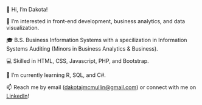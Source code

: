👋 Hi, I’m Dakota!

👀 I’m interested in front-end development, business analytics, and data visualization.

🎓 B.S. Business Information Systems with a specilization in Information Systems Auditing (Minors in Business Analytics & Business).

💻 Skilled in HTML, CSS, Javascript, PHP, and Bootstrap.

🌱 I’m currently learning R, SQL, and C#.

📫 Reach me by email (dakotajmcmullin@gmail.com) or connect with me on <a href="https://www.linkedin.com/in/dakota-m">LinkedIn</a>!

<!---
dakotaydg/dakotaydg is a ✨ special ✨ repository because its `README.md` (this file) appears on your GitHub profile.
You can click the Preview link to take a look at your changes.
--->
